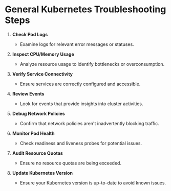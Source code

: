 # General Kubernetes Troubleshooting Steps

1. **Check Pod Logs**
   - Examine logs for relevant error messages or statuses.

2. **Inspect CPU/Memory Usage**
   - Analyze resource usage to identify bottlenecks or overconsumption.

3. **Verify Service Connectivity**
   - Ensure services are correctly configured and accessible.

4. **Review Events**
   - Look for events that provide insights into cluster activities.

5. **Debug Network Policies**
   - Confirm that network policies aren't inadvertently blocking traffic.

6. **Monitor Pod Health**
   - Check readiness and liveness probes for potential issues.

7. **Audit Resource Quotas**
   - Ensure no resource quotas are being exceeded.

8. **Update Kubernetes Version**
   - Ensure your Kubernetes version is up-to-date to avoid known issues.